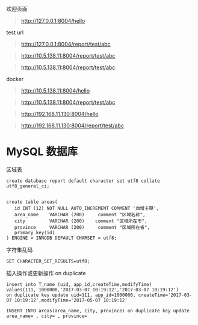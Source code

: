 
欢迎页面
> http://127.0.0.1:8004/hello

test url
> http://127.0.0.1:8004/report/test/abc

> http://10.5.138.11:8004/report/test/abc

> http://10.5.138.11:8004/report/test/abc


docker
> http://10.5.138.11:8004/hello

> http://10.5.138.11:8004/report/test/abc

> http://192.168.11.130:8004/hello

> http://192.168.11.130:8004/report/test/abc

# MySQL 数据库

区域表
```
create database report default character set utf8 collate utf8_general_ci;


create table areas(
   id INT (12) NOT NULL AUTO_INCREMENT COMMENT '自增主键',
   area_name    VARCHAR (200)     comment "区域名称",
   city         VARCHAR (200)    comment "区域所在市",
   province     VARCHAR (200)     comment "区域所在省",
   primary key(id)
) ENGINE = INNODB DEFAULT CHARSET = utf8;
```  


字符集乱码
```
SET CHARACTER_SET_RESULTS=utf8;

```


插入操作或更新操作 on duplicate
```
insert into T_name (uid, app_id,createTime,modifyTime) 
values(111, 1000000,'2017-03-07 10:19:12','2017-03-07 10:19:12') 
on duplicate key update uid=111, app_id=1000000, createTime='2017-03-07 10:19:12',modifyTime='2017-05-07 10:19:12'

INSERT INTO areas(area_name, city, province) on duplicate key update area_name= , city= , province=


```












